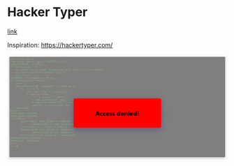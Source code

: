 # Hacker Typer

[link](https://github.com/ElaJahoda/janouskova-ita-2022/tree/main/src/HackerTyper)

Inspiration: <https://hackertyper.com/>

![Hacker Typer screenshot](./src/images/HackerTyperScreenshot.png)